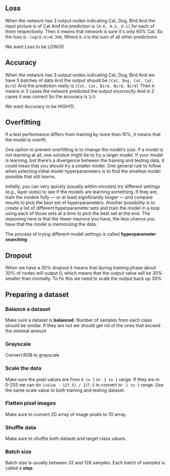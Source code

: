
## Loss

When the network has 3 output nodes indicating Cat, Dog, Bird
And the input picture is of Cat
And the prediction is `[0.6, 0,3, 0.1]` for each of them respectively.
Then it means that network is sure it's only 60% Cat.
So the loss is `-log(0.4)=0.398`,
Where `0.4` is the sum of all other predictions

We want Loss to be LOW(0)


## Accuracy

When the network has 3 output nodes indicating Cat, Dog, Bird
And we have 5 batches of data
And the output should be `[Cat, Dog, Cat, Cat, Bird]`
And the prediction really is `[Cat, Cat, Bird, Bird, Bird]`
Then it means in 3 cases the network predicted the output incorrectly
And in 2 cases it was correct
So the accuracy is `2/5`

We want Accuracy to be HIGH(1).

## Overfitting

If a test performance differs from training by more than 10%,
it means that the model is overfit.

One option to prevent overfitting is to change the model’s size. If a model is not
learning at all, one solution might be to try a larger model. If your model is learning, but there’s a
divergence between the training and testing data, it could mean that you should try a smaller
model. One general rule to follow when selecting initial model hyperparameters is to find the
smallest model possible that still learns.

Initially, you can
very quickly (usually within minutes) try different settings (e.g., layer sizes) to see if the models
are learning something. If they are, train the models fully — or at least significantly longer — and
compare results to pick the best set of hyperparameters. Another possibility is to create a list of
different hyperparameter sets and train the model in a loop using each of those sets at a time to
pick the best set at the end. The reasoning here is that the fewer neurons you have, the less chance
you have that the model is memorizing the data.

The process of trying different model settings is called **hyperparameter searching**


## Dropout

When we have a 30% dropout it means that during training phase
about 30% of nodes will output 0, which means that the output value
will be 30% smaller than normally.
To fix this we need to scale the output back up 30%

## Preparing a dataset

### Balance a dataset

Make sure a dataset is **balanced**.
Number of samples from each class should be similar.
If they are not we should get rid of the ones that exceed the minimal amount

### Grayscale

Convert RGB to grayscale

### Scale the data

Make sure the pixel values are from `0 to 1` or `-1 to 1` range.
If they are in 0-255 we can do `(value - 127.5) / 127.5` to convert to `-1 to 1` range.
Use the same scale value to both training and testing dataset.

### Flatten pixel images

Make sure to convert 2D array of image pixels to 1D array.

### Shuffle data

Make sure to shuffle both dataset and target class values.

### Batch size

Batch size is usually between 32 and 128 samples.
Each batch of samples is called a **step**.
